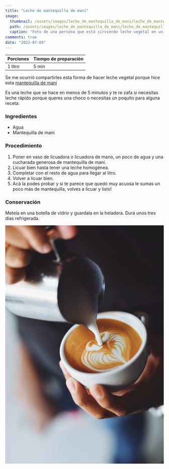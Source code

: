 ```yaml
---
title: "Leche de mantequilla de maní"
image: 
  thumbnail: /assets/images/leche_de_mantequilla_de_mani/leche_de_mantequilla_de_mani_02.webp
  path: /assets/images/leche_de_mantequilla_de_mani/leche_de_mantequilla_de_mani_01.webp
  caption: "Foto de una persona que está sirviendo leche vegetal en un café y haciendo latte art"
comments: true
date: "2022-07-09"
---
```


| Porciones | Tiempo de preparación |
|-----------|-----------------------|
| 1 litro   | 5 min                 |

Se me ocurrió compartirles esta forma de hacer leche vegetal porque hice esta [mantequilla de maní]({{site.url}}/recetas/mantequilla-de-mani/)

Es una leche que se hace en menos de 5 minutos y te re zafa si necesitas leche rápido porque queres una choco o necesitas un poquito para alguna receta.

### Ingredientes

- Agua
- Mantequilla de maní

### Procedimiento

1. Poner en vaso de licuadora o licuadora de mano, un poco de agua y una cucharada generosa de mantequilla de maní.
2. Licuar bien hasta tener una leche homogénea.
3. Completar con el resto de agua para llegar al litro.
4. Volver a licuar bien.
5. Acá la podes probar y si te parece que quedó muy acuosa le sumas un poco más de mantequilla, volves a licuar y listo!

### Conservación
Metela en una botella de vidrio y guardala en la heladera. Dura unos tres días refrigerada.

!["Foto de una persona que está sirviendo leche vegetal en un café y haciendo latte art"](/assets/images/leche_de_mantequilla_de_mani/leche_de_mantequilla_de_mani_02.webp)